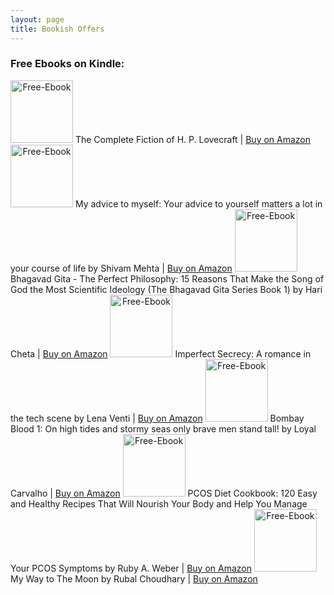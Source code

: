 ```yaml
---
layout: page
title: Bookish Offers
---
```

### **Free Ebooks on Kindle:**

<img src="https://github.com/epeolatry/epeolatory_in/blob/master/images/pages/51yjmV46wQS.jpeg?raw=true" style="text-align: center" alt="Free-Ebook" width="100px"/>
The Complete Fiction of H. P. Lovecraft |
<a href="https://amzn.to/3hK6lia">Buy on Amazon</a>

<img src="https://github.com/epeolatry/epeolatory_in/blob/master/images/pages/51EYsGelXHS._SX331_BO1,204,203,200_.jpeg?raw=true" style="text-align: center" alt="Free-Ebook" width="100px"/>
My advice to myself: Your advice to yourself matters a lot in your course of life by Shivam Mehta |
<a href="https://amzn.to/3ifo4gy">Buy on Amazon</a>

<img src="https://github.com/epeolatry/epeolatory_in/blob/master/images/pages/41TLtyOD+CS.jpeg?raw=true" style="text-align: center" alt="Free-Ebook" width="100px"/>
Bhagavad Gita - The Perfect Philosophy: 15 Reasons That Make the Song of God the Most Scientific Ideology (The Bhagavad Gita Series Book 1) by Hari Cheta |
<a href="https://amzn.to/3z55ZZe">Buy on Amazon</a>

<img src="https://github.com/epeolatry/epeolatory_in/blob/master/images/pages/41yc5I7HOfS.jpeg?raw=true" style="text-align: center" alt="Free-Ebook" width="100px"/>
Imperfect Secrecy: A romance in the tech scene by Lena Venti |
<a href="https://amzn.to/3iePROe">Buy on Amazon</a>

<img src="https://github.com/epeolatry/epeolatory_in/blob/master/images/pages/51EMdFdF3cS.jpeg?raw=true" style="text-align: center" alt="Free-Ebook" width="100px"/>
Bombay Blood 1: On high tides and stormy seas only brave men stand tall! by Loyal Carvalho |
<a href="https://amzn.to/3BchFeu">Buy on Amazon</a>

<img src="https://github.com/epeolatry/epeolatory_in/blob/master/images/pages/51eBvrNkSVS.jpeg?raw=true" style="text-align: center" alt="Free-Ebook" width="100px"/>
PCOS Diet Cookbook: 120 Easy and Healthy Recipes That Will Nourish Your Body and Help You Manage Your PCOS Symptoms by Ruby A. Weber |
<a href="https://amzn.to/3ifnbVl">Buy on Amazon</a>

<img src="https://github.com/epeolatry/epeolatory_in/blob/master/images/pages/41mZib-cLeS._SX328_BO1,204,203,200_.jpeg?raw=true" style="text-align: center" alt="Free-Ebook" width="100px"/>
My Way to The Moon by Rubal Choudhary |
<a href="https://amzn.to/3iiZNWH">Buy on Amazon</a>




